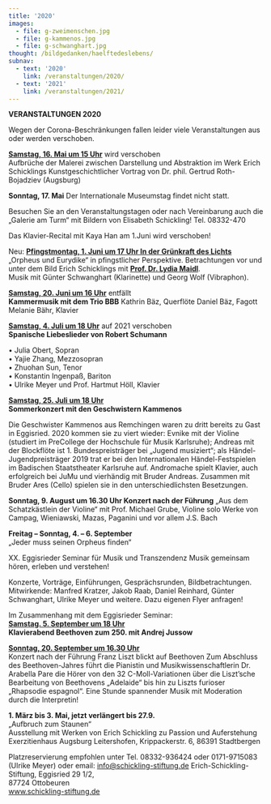 ```yaml
---
title: '2020'
images:
  - file: g-zweimenschen.jpg
  - file: g-kammenos.jpg
  - file: g-schwanghart.jpg
thought: /bildgedanken/haelftedeslebens/
subnav:
  - text: '2020'
    link: /veranstaltungen/2020/
  - text: '2021'
    link: /veranstaltungen/2021/
---
```


**VERANSTALTUNGEN 2020** 

Wegen der Corona-Beschränkungen fallen leider viele Veranstaltungen aus oder werden verschoben.


[**Samstag, 16. Mai um 15 Uhr**](/veranstaltungen/2020/rothbojadziev/)  wird verschoben  
Aufbrüche der Malerei zwischen Darstellung und Abstraktion im Werk Erich Schicklings
Kunstgeschichtlicher Vortrag von Dr. phil. Gertrud Roth-Bojadziev (Augsburg)


**Sonntag, 17. Mai**
Der Internationale Museumstag findet nicht statt.
   
Besuchen Sie an den Veranstaltungstagen oder nach Vereinbarung auch die „Galerie am Turm“ mit Bildern von Elisabeth Schickling! Tel. 08332-470  
  
Das Klavier-Recital mit Kaya Han am 1.Juni wird verschoben!

Neu: [**Pfingstmontag, 1. Juni um 17 Uhr In der Grünkraft des Lichts**](/veranstaltungen/2020/orpheus/)     
„Orpheus und Eurydike“ in pfingstlicher Perspektive. 
Betrachtungen vor und unter dem Bild Erich Schicklings mit [**Prof. Dr. Lydia Maidl**](/veranstaltungen/2020/lydia/).  
Musik mit Günter Schwanghart (Klarinette) und Georg Wolf (Vibraphon).

[**Samstag, 20. Juni um 16 Uhr**](/veranstaltungen/2020/triobbb/)   entfällt   
**Kammermusik mit dem Trio BBB**
Kathrin Bäz, Querflöte
Daniel Bäz, Fagott
Melanie Bähr, Klavier

[**Samstag, 4. Juli um 18 Uhr**](/veranstaltungen/2020/liebeslieder/)  auf 2021 verschoben  
**Spanische Liebeslieder von Robert Schumann**


•	Julia Obert, Sopran   
•	Yajie Zhang, Mezzosopran    
•	Zhuohan Sun, Tenor   
•	Konstantin Ingenpaß, Bariton   
•	Ulrike Meyer und Prof. Hartmut Höll, Klavier

[**Samstag, 25. Juli um 18 Uhr**](/veranstaltungen/2020/kammenos/)  
**Sommerkonzert mit den Geschwistern Kammenos**    


Die Geschwister Kammenos aus Remchingen waren zu dritt bereits zu Gast in Eggisried. 2020 kommen sie zu viert wieder: Evnike mit der Violine (studiert im PreCollege der Hochschule für Musik Karlsruhe); Andreas mit der Blockflöte ist 1. Bundespreisträger bei „Jugend musiziert“; als Händel-Jugendpreisträger 2019 trat er bei den Internationalen Händel-Festspielen im Badischen Staatstheater Karlsruhe auf. Andromache spielt Klavier, auch erfolgreich bei JuMu und vierhändig mit Bruder Andreas. Zusammen mit Bruder Ares (Cello) spielen sie in den unterschiedlichsten Besetzungen.


**Sonntag, 9. August um 16.30 Uhr Konzert nach der Führung**
„Aus dem Schatzkästlein der Violine“ mit Prof. Michael Grube, Violine solo
Werke von Campag, Wieniawski, Mazas, Paganini und vor allem J.S. Bach



**Freitag – Sonntag, 4. – 6. September**  
„Jeder muss seinen Orpheus finden“ 

XX. Eggisrieder Seminar für Musik und Transzendenz 
Musik gemeinsam hören, erleben und verstehen!

Konzerte, Vorträge, Einführungen, Gesprächsrunden, Bildbetrachtungen.
Mitwirkende: Manfred Kratzer, Jakob Raab, Daniel Reinhard, Günter Schwanghart, Ulrike Meyer und weitere. Dazu eigenen Flyer anfragen!


Im Zusammenhang mit dem Eggisrieder Seminar:  
[**Samstag. 5. September um 18 Uhr**](/veranstaltungen/2020/jussow/)   
**Klavierabend Beethoven zum 250. mit Andrej Jussow**
  
[**Sonntag, 20. September um 16.30 Uhr**](/veranstaltungen/2020/arabella/)  
Konzert nach der Führung
Franz Liszt blickt auf Beethoven
Zum Abschluss des Beethoven-Jahres führt die Pianistin und Musikwissenschaftlerin Dr. Arabella Pare die Hörer von den 32 C-Moll-Variationen über die Liszt’sche Bearbeitung von Beethovens „Adelaide“ bis hin zu Liszts furioser „Rhapsodie espagnol“. Eine Stunde spannender Musik mit Moderation durch die Interpretin!







**1. März bis 3. Mai, jetzt verlängert bis 27.9.**  
„Aufbruch zum Staunen“  
Ausstellung mit Werken von Erich Schickling zu Passion und Auferstehung  
Exerzitienhaus Augsburg Leitershofen, Krippackerstr. 6, 86391 Stadtbergen   

Platzreservierung empfohlen unter
Tel. 08332-936424 oder 0171-9715083 (Ulrike Meyer) oder email: info@schickling-stiftung.de
Erich-Schickling-Stiftung, Eggisried 29 1/2,  
87724 Ottobeuren  	 
www.schickling-stiftung.de